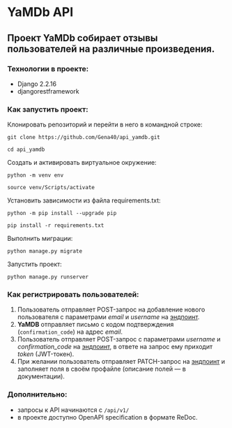 # YaMDb API
## Проект YaMDb собирает отзывы пользователей на различные произведения.
### Технологии в проекте:
- Django 2.2.16
- djangorestframework
### Как запустить проект:

Клонировать репозиторий и перейти в него в командной строке:

```
git clone https://github.com/Gena40/api_yamdb.git
```

```
cd api_yamdb
```

Cоздать и активировать виртуальное окружение:

```
python -m venv env
```

```
source venv/Scripts/activate
```

Установить зависимости из файла requirements.txt:

```
python -m pip install --upgrade pip
```

```
pip install -r requirements.txt
```

Выполнить миграции:

```
python manage.py migrate
```

Запустить проект:

```
python manage.py runserver
```
### Как регистрировать пользователей:
1. Пользователь отправляет POST-запрос на добавление нового пользователя с параметрами *email* и *username* на [эндпоинт](/api/v1/auth/signup).
2. **YaMDB** отправляет письмо с кодом подтверждения (```confirmation_code```) на адрес *email*.
3. Пользователь отправляет POST-запрос с параметрами *username* и *confirmation_code* на [эндпоинт](/api/v1/auth/token/), в ответе на запрос ему приходит *token* (JWT-токен).
4. При желании пользователь отправляет PATCH-запрос на [эндпоинт](/api/v1/users/me/) и заполняет поля в своём профайле (описание полей — в документации).

### Дополнительно:
- запросы к API начинаются с ```/api/v1/```
- в проекте доступно OpenAPI specification в формате ReDoc.